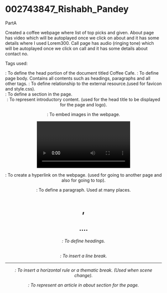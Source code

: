 # 002743847_Rishabh_Pandey
  PartA

Created a coffee webpage where list of top picks and given. 
About page has video which will be autoplayed once we click on about and it has some details where I used Lorem300.
Call page has audio (ringing tone) which will be autoplayed once we click on call and it has some details about contact no.



Tags used:
<head>: To define the head portion of the document titled Coffee Cafe.
 
<body>: To define page body. Contains all contents such as headings, paragraphs and all other tags.

<link>: To define relationship to the external resource.(used for favicon and style.css).

<div>: To define a section in the page.

<header>: To represent introductory content. (used for the head title to be displayed for the page and logo).

<img>: To embed images in the webpage.

<video>: To embed video content(used mp4) in the webpage. Added autoplay in about page.

<a>: To create a hyperlink on the webpage. (used for going to another page and also for going to top).

<p>: To define a paragraph. Used at many places.

<h1>,<h2>....<h6>: To define headings.

<br>: To insert a line break.

<hr>: To insert a horizontal rule or a thematic break. (Used when scene change).

<audio>: To add audio file (used mp3). (used to play ringing tone when going on Contact page).

<article>: To represent an article in about section for the page.

<title>: To specify title of webpage.

<nav>: To define navigation links. (used for navigating to other html file).

<video>: To add video file. (Used to add a video of making of coffee on homepage.)

<footer>: To define footer for the webpage. (Used footer for copyright and back to top).
  
 PartB

Created a travel webpage where list of top places to visit and given. 
About page has some details where I used Lorem400.
Contact Us page has form where details are needed and then can submit.



Tags used:
<head>: To define the head portion of the document titled Travel World.
 
<body>: To define page body. Contains all contents such as headings, paragraphs and all other tags.

<link>: To define relationship to the external resource.(used for favicon and style.css).

<div>: To define a section in the page.

<img>: To embed images in the webpage.

<a>: To create a hyperlink on the webpage. (used for going to another page and also for going to top).

<p>: To define a paragraph. Used at many places.

<h1>,<h2>....<h6>: To define headings.

<br>: To insert a line break.

<hr>: To insert a horizontal rule or a thematic break. (Used when scene change).

<title>: To specify title of webpage.

<ul>: To represent unordered list of items. (used for list of the items used for top picks).

<table>: To define a table. (used to list Place Country,Images and Highlights).

<th>: To define header cell and is bold(used for Place Country,Images and Highlights).

<td>: To define data cell in the table.

<form>: To represent a document section containing interactive controls for submitting information.(used for contact us to get details).

<label>: To define label for several elements. (used in forms to show the details that needs to provided in there in the form).

<input>: To create interactive controls for forms in order to accept data from the user. (used text, email, checkbox, radio).

<button>: To create clickable buttons on the web page. (used for submit button).
